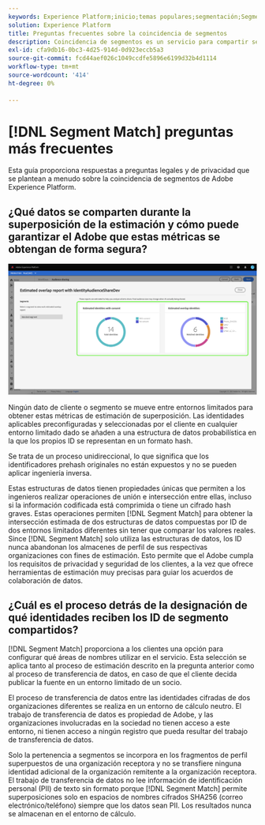 ```yaml
---
keywords: Experience Platform;inicio;temas populares;segmentación;Segmentación;Coincidencia de segmentos;coincidencia de segmentos
solution: Experience Platform
title: Preguntas frecuentes sobre la coincidencia de segmentos
description: Coincidencia de segmentos es un servicio para compartir segmentos en Adobe Experience Platform que permite a dos o más usuarios de Platform intercambiar datos de segmentos de una manera segura, regulada y compatible con la privacidad.
exl-id: cfa9db16-0bc3-4d25-914d-0d923eccb5a3
source-git-commit: fcd44aef026c1049ccdfe5896e6199d32b4d1114
workflow-type: tm+mt
source-wordcount: '414'
ht-degree: 0%

---
```


# [!DNL Segment Match] preguntas más frecuentes

Esta guía proporciona respuestas a preguntas legales y de privacidad que se plantean a menudo sobre la coincidencia de segmentos de Adobe Experience Platform.

## ¿Qué datos se comparten durante la superposición de la estimación y cómo puede garantizar el Adobe que estas métricas se obtengan de forma segura?

![overlap-report.png](./images/overlap-report.png)

Ningún dato de cliente o segmento se mueve entre entornos limitados para obtener estas métricas de estimación de superposición. Las identidades aplicables preconfiguradas y seleccionadas por el cliente en cualquier entorno limitado dado se añaden a una estructura de datos probabilística en la que los propios ID se representan en un formato hash.

Se trata de un proceso unidireccional, lo que significa que los identificadores prehash originales no están expuestos y no se pueden aplicar ingeniería inversa.

Estas estructuras de datos tienen propiedades únicas que permiten a los ingenieros realizar operaciones de unión e intersección entre ellas, incluso si la información codificada está comprimida o tiene un cifrado hash graves. Estas operaciones permiten [!DNL Segment Match] para obtener la intersección estimada de dos estructuras de datos compuestas por ID de dos entornos limitados diferentes sin tener que comparar los valores reales. Since [!DNL Segment Match] solo utiliza las estructuras de datos, los ID nunca abandonan los almacenes de perfil de sus respectivas organizaciones con fines de estimación. Esto permite que el Adobe cumpla los requisitos de privacidad y seguridad de los clientes, a la vez que ofrece herramientas de estimación muy precisas para guiar los acuerdos de colaboración de datos.

## ¿Cuál es el proceso detrás de la designación de qué identidades reciben los ID de segmento compartidos?

[!DNL Segment Match] proporciona a los clientes una opción para configurar qué áreas de nombres utilizar en el servicio. Esta selección se aplica tanto al proceso de estimación descrito en la pregunta anterior como al proceso de transferencia de datos, en caso de que el cliente decida publicar la fuente en un entorno limitado de un socio.

El proceso de transferencia de datos entre las identidades cifradas de dos organizaciones diferentes se realiza en un entorno de cálculo neutro. El trabajo de transferencia de datos es propiedad de Adobe, y las organizaciones involucradas en la sociedad no tienen acceso a este entorno, ni tienen acceso a ningún registro que pueda resultar del trabajo de transferencia de datos.

Solo la pertenencia a segmentos se incorpora en los fragmentos de perfil superpuestos de una organización receptora y no se transfiere ninguna identidad adicional de la organización remitente a la organización receptora. El trabajo de transferencia de datos no lee información de identificación personal (PII) de texto sin formato porque [!DNL Segment Match] permite superposiciones solo en espacios de nombres cifrados SHA256 (correo electrónico/teléfono) siempre que los datos sean PII. Los resultados nunca se almacenan en el entorno de cálculo.
